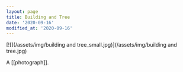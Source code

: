 ```yaml
---
layout: page
title: Building and Tree
date: '2020-09-16'
modified_at: '2020-09-16'
---
```


[![](/assets/img/building and tree_small.jpg)](/assets/img/building and tree.jpg)

A [[photograph]].
